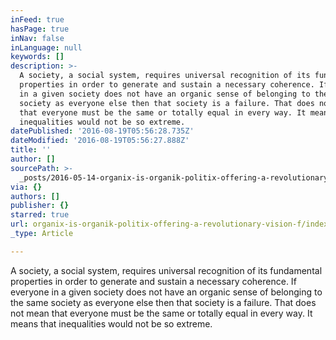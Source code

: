 ```yaml
---
inFeed: true
hasPage: true
inNav: false
inLanguage: null
keywords: []
description: >-
  A society, a social system, requires universal recognition of its fundamental
  properties in order to generate and sustain a necessary coherence. If everyone
  in a given society does not have an organic sense of belonging to the same
  society as everyone else then that society is a failure. That does not mean
  that everyone must be the same or totally equal in every way. It means that
  inequalities would not be so extreme.
datePublished: '2016-08-19T05:56:28.735Z'
dateModified: '2016-08-19T05:56:27.888Z'
title: ''
author: []
sourcePath: >-
  _posts/2016-05-14-organix-is-organik-politix-offering-a-revolutionary-vision-f.md
via: {}
authors: []
publisher: {}
starred: true
url: organix-is-organik-politix-offering-a-revolutionary-vision-f/index.html
_type: Article

---
```

A society, a social system, requires universal recognition of its fundamental properties in order to generate and sustain a necessary coherence. If everyone in a given society does not have an organic sense of belonging to the same society as everyone else then that society is a failure. That does not mean that everyone must be the same or totally equal in every way. It means that inequalities would not be so extreme.